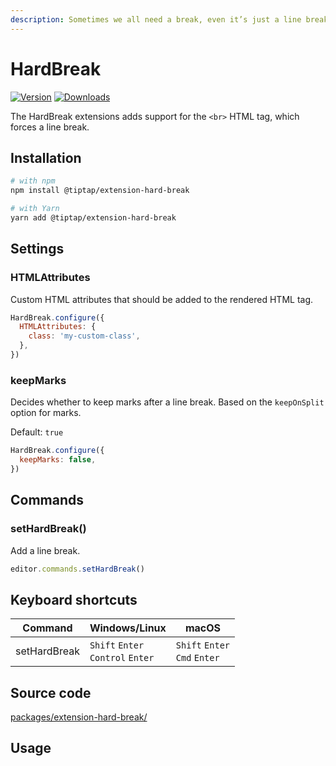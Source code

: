 ```yaml
---
description: Sometimes we all need a break, even it’s just a line break.
---
```


# HardBreak
[![Version](https://img.shields.io/npm/v/@tiptap/extension-hard-break.svg?label=version)](https://www.npmjs.com/package/@tiptap/extension-hard-break)
[![Downloads](https://img.shields.io/npm/dm/@tiptap/extension-hard-break.svg)](https://npmcharts.com/compare/@tiptap/extension-hard-break?minimal=true)

The HardBreak extensions adds support for the `<br>` HTML tag, which forces a line break.

## Installation
```bash
# with npm
npm install @tiptap/extension-hard-break

# with Yarn
yarn add @tiptap/extension-hard-break
```

## Settings

### HTMLAttributes
Custom HTML attributes that should be added to the rendered HTML tag.

```js
HardBreak.configure({
  HTMLAttributes: {
    class: 'my-custom-class',
  },
})
```

### keepMarks
Decides whether to keep marks after a line break. Based on the `keepOnSplit` option for marks.

Default: `true`

```js
HardBreak.configure({
  keepMarks: false,
})
```

## Commands

### setHardBreak()
Add a line break.

```js
editor.commands.setHardBreak()
```

## Keyboard shortcuts
| Command      | Windows/Linux                                  | macOS                                      |
| ------------ | ---------------------------------------------- | ------------------------------------------ |
| setHardBreak | `Shift`&nbsp;`Enter`<br>`Control`&nbsp;`Enter` | `Shift`&nbsp;`Enter`<br>`Cmd`&nbsp;`Enter` |

## Source code
[packages/extension-hard-break/](https://github.com/ueberdosis/tiptap/blob/main/packages/extension-hard-break/)

## Usage
<tiptap-demo name="Nodes/HardBreak"></tiptap-demo>
